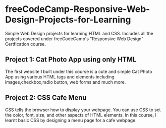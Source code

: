 # freeCodeCamp-Responsive-Web-Design-Projects-for-Learning
Simple Web Design projects for learning HTML and CSS. Includes all the projects covered under freeCodeCamp's "Responsive Web Design" Certfication course.

## Project 1: Cat Photo App using only HTML
The first website I built under this course is a cute and simple Cat Photo App using various HTML tags and elements including images,checkbox,radio button, web forms and much more.

## Project 2: CSS Cafe Menu
CSS tells the browser how to display your webpage. You can use CSS to set the color, font, size, and other aspects of HTML elements. 
In this course, I learnt basic CSS by designing a menu page for a cafe webpage.
